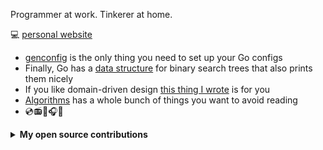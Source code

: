 Programmer at work. Tinkerer at home.

<!--
**Ozoniuss/Ozoniuss** is a ✨ _special_ ✨ repository because its `README.md` (this file) appears on your GitHub profile.

Here are some ideas to get you started:

- 🔭 I’m currently working on ...
- 🌱 I’m currently learning ...
- 👯 I’m looking to collaborate on ...
- 🤔 I’m looking for help with ...
- 💬 Ask me about ...
- 📫 How to reach me: ...
- 😄 Pronouns: ...
- ⚡ Fun fact: ...
-->

💻 [personal website](https://about.ozoniuss.com/)

- [genconfig](https://github.com/Ozoniuss/genconfig) is the only thing you need to set up your Go configs
- Finally, Go has a [data structure](https://github.com/Ozoniuss/tree) for binary search trees that also prints them nicely
- If you like domain-driven design [this thing I wrote](https://medium.com/@ozoniuss/implementing-the-outbox-pattern-from-scratch-by-following-ddd-9972eae4f1ab) is for you
- [Algorithms](https://github.com/Ozoniuss/Algorithms) has a whole bunch of things you want to avoid reading
- 💿📻🎼🎧🎸

<details>
<summary><b>My open source contributions</b></summary>
  
- https://github.com/spf13/viper/issues/1505
- https://github.com/spf13/viper/discussions/1513
- https://github.com/spf13/viper/issues/1514
- https://github.com/gin-gonic/gin/issues/3546
- https://github.com/gin-gonic/gin/pull/3329
- https://github.com/gin-gonic/gin/issues/3680
- https://github.com/dominikbraun/graph/pull/161
- https://github.com/microsoft/vscode/issues/203334 but no one seems to want this bug fixed :(
- https://github.com/temporalio/samples-go/pull/342
- https://github.com/schollz/croc/pull/749
- https://github.com/schollz/croc/pull/847
- https://github.com/SeleniumHQ/selenium/issues/15565
- https://github.com/schollz/croc/pull/922
- https://github.com/schollz/croc/pull/923
- https://github.com/temporalio/sdk-go/pull/1975
  
</details>
